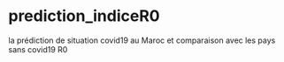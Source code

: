 # prediction_indiceR0
la prédiction de situation covid19 au Maroc et comparaison avec les pays sans covid19 R0 
